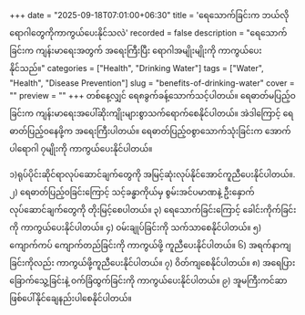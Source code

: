 +++
date = "2025-09-18T07:01:00+06:30"
title = 'ရေသောက်ခြင်းက ဘယ်လိုရောဂါတွေကိုကာကွယ်ပေးနိုင်သလဲ'
recorded = false
description = "ရေသောက်ခြင်းက ကျန်းမာရေးအတွက် အရေးကြီးပြီး ရောဂါအမျိုးမျိုးကို ကာကွယ်ပေးနိုင်သည်။"
categories = ["Health", "Drinking Water"]
tags = ["Water", "Health", "Disease Prevention"]
slug = "benefits-of-drinking-water"
cover = ""
preview = ""
+++
တစ်နေ့လျှင် ရေ၈ခွက်ခန့်သောက်သင့်ပါတယ်။ ရေဓာတ်မပြည့်ဝခြင်းက ကျန်းမာရေးအပေါ်ဆိုးကျိုးများစွာသက်ရောက်စေနိုင်ပါတယ်။ အဲဒါကြောင့် ရေဓာတ်ပြည့်ဝနေဖို့က အရေးကြီးပါတယ်။ ရေဓာတ်ပြည့်ဝစွာသောက်သုံးခြင်းက အောက်ပါရောဂါ ၇မျိုးကို ကာကွယ်ပေးနိုင်ပါတယ်။

၁)ရုပ်ပိုင်းဆိုင်ရာလုပ်ဆောင်ချက်တွေကို အမြင့်ဆုံးလုပ်နိုင်အောင်ကူညီပေးနိုင်ပါတယ်။.
၂) ရေဓာတ်ပြည့်ဝခြင်းကြောင့် သင့်ခန္ဓာကိုယ်မှ စွမ်းအင်ပမာဏနဲ့ ဦးနှောက်လုပ်ဆောင်ချက်တွေကို တိုးမြင့်စေပါတယ်။
၃) ရေသောက်ခြင်းကြောင့် ခေါင်းကိုက်ခြင်းကို ကာကွယ်ပေးနိုင်ပါတယ်။
၄) ဝမ်းချုပ်ခြင်းကို သက်သာစေနိုင်ပါတယ်။
၅) ကျောက်ကပ် ကျောက်တည်ခြင်းကို ကာကွယ်ဖို့ ကူညီပေးနိုင်ပါတယ်။
၆) အရက်နာကျခြင်းကိုလည်း ကာကွယ်ဖို့ကူညီပေးနိုင်ပါတယ်။
၇) ဝိတ်ကျစေနိုင်ပါတယ်။
၈) အရေပြားခြောက်သွေ့ခြင်းနဲ့ ဝက်ခြံထွက်ခြင်းကို ကာကွယ်ပေးနိုင်ပါတယ်။
၉) အူမကြီးကင်ဆာဖြစ်ပေါ်နိုင်ချေနည်းပါစေနိုင်ပါတယ်။